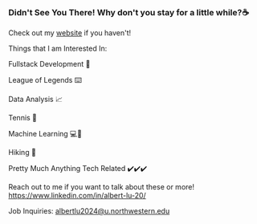 ### Didn't See You There! Why don't you stay for a little while?☕

Check out my [website](www.albertlu.us) if you haven't! 



Things that I am Interested In:

Fullstack Development 🔗

League of Legends ⌨️ 

Data Analysis 📈

Tennis 🎾

Machine Learning 💻💪

Hiking 🥾

Pretty Much Anything Tech Related ✔️✔️✔️



Reach out to me if you want to talk about these or more! https://www.linkedin.com/in/albert-lu-20/

Job Inquiries: albertlu2024@u.northwestern.edu
<!--
**azlu20/azlu20** is a ✨ _special_ ✨ repository because its `README.md` (this file) appears on your GitHub profile.
Here are some ideas to get you started:

- 🔭 I’m currently working on ...
- 🌱 I’m currently learning ...
- 👯 I’m looking to collaborate on ...
- 🤔 I’m looking for help with ...
- 💬 Ask me about ...
- 📫 How to reach me: ...
- 😄 Pronouns: ...
- ⚡ Fun fact: ...
-->
